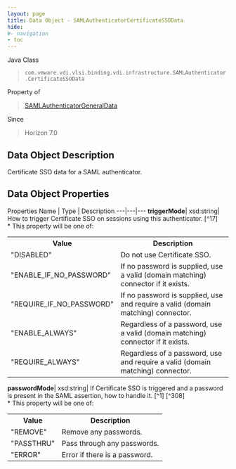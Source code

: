 ```yaml
---
layout: page
title: Data Object - SAMLAuthenticatorCertificateSSOData
hide:
#- navigation
- toc
---
```






Java Class
> `com.vmware.vdi.vlsi.binding.vdi.infrastructure.SAMLAuthenticator.CertificateSSOData`

Property of
> [SAMLAuthenticatorGeneralData](vdi.infrastructure.SAMLAuthenticator.GeneralData.md#field_detail)

Since
> Horizon 7.0


## Data Object Description

Certificate SSO data for a SAML authenticator.

## Data Object Properties
Properties
Name |  Type |  Description
---|---|---
**triggerMode**|  xsd:string|  How to trigger Certificate SSO on sessions using this authenticator. [^17]<br>* This property will be one of:<br><table><tr><th>Value</th><th>Description</th></tr><tr><td>"DISABLED"</td><td>Do not use Certificate SSO.</td></tr><tr><td>"ENABLE_IF_NO_PASSWORD"</td><td>If no password is supplied, use a valid (domain matching) connector if it exists.</td></tr><tr><td>"REQUIRE_IF_NO_PASSWORD"</td><td>If no password is supplied, use and require a valid (domain matching) connector.</td></tr><tr><td>"ENABLE_ALWAYS"</td><td>Regardless of a password, use a valid (domain matching) connector if it exists.</td></tr><tr><td>"REQUIRE_ALWAYS"</td><td>Regardless of a password, use and require a valid (domain matching) connector.</td></tr></table>
**passwordMode**|  xsd:string|  If Certificate SSO is triggered and a password is present in the SAML assertion, how to handle it. [^1] [^308]<br>* This property will be one of:<br><table><tr><th>Value</th><th>Description</th></tr><tr><td>"REMOVE"</td><td>Remove any passwords.</td></tr><tr><td>"PASSTHRU"</td><td>Pass through any passwords.</td></tr><tr><td>"ERROR"</td><td>Error if there is a password.</td></tr></table>
 


 
